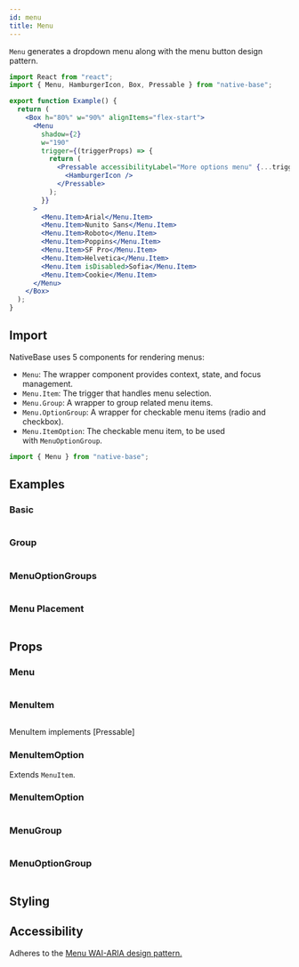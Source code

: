 ```yaml
---
id: menu
title: Menu
---
```


`Menu` generates a dropdown menu along with the menu button design pattern.

```jsx isShowcase
import React from "react";
import { Menu, HamburgerIcon, Box, Pressable } from "native-base";

export function Example() {
  return (
    <Box h="80%" w="90%" alignItems="flex-start">
      <Menu
        shadow={2}
        w="190"
        trigger={(triggerProps) => {
          return (
            <Pressable accessibilityLabel="More options menu" {...triggerProps}>
              <HamburgerIcon />
            </Pressable>
          );
        }}
      >
        <Menu.Item>Arial</Menu.Item>
        <Menu.Item>Nunito Sans</Menu.Item>
        <Menu.Item>Roboto</Menu.Item>
        <Menu.Item>Poppins</Menu.Item>
        <Menu.Item>SF Pro</Menu.Item>
        <Menu.Item>Helvetica</Menu.Item>
        <Menu.Item isDisabled>Sofia</Menu.Item>
        <Menu.Item>Cookie</Menu.Item>
      </Menu>
    </Box>
  );
}
```

## Import

NativeBase uses 5 components for rendering menus:

- `Menu`: The wrapper component provides context, state, and focus management.
- `Menu.Item`: The trigger that handles menu selection.
- `Menu.Group`: A wrapper to group related menu items.
- `Menu.OptionGroup`: A wrapper for checkable menu items (radio and checkbox).
- `Menu.ItemOption`: The checkable menu item, to be used with `MenuOptionGroup`.

```jsx
import { Menu } from "native-base";
```

## Examples

### Basic

```ComponentSnackPlayer path=components,composites,Menu,Basic.tsx

```

### Group

```ComponentSnackPlayer path=components,composites,Menu,Group.tsx

```

### MenuOptionGroups

```ComponentSnackPlayer path=components,composites,Menu,MenuOptionsGroup.tsx

```

### Menu Placement

```ComponentSnackPlayer path=components,composites,Menu,MenuPositions.tsx

```

## Props

### Menu

```ComponentPropTable path=composites,Menu,Menu.tsx

```

### MenuItem

```ComponentPropTable path=composites,Menu,MenuItem.tsx

```

MenuItem implements [Pressable]

### MenuItemOption

Extends `MenuItem`.

### MenuItemOption

```ComponentPropTable path=composites,Menu,MenuItemOption.tsx

```

### MenuGroup

```ComponentPropTable path=composites,Menu,MenuGroup.tsx

```

### MenuOptionGroup

```ComponentPropTable path=composites,Menu,MenuOptionGroup.tsx

```

## Styling

<ComponentTheme name="menu" />

## Accessibility

Adheres to the [Menu WAI-ARIA design pattern.](https://www.w3.org/WAI/ARIA/apg/#menu)
